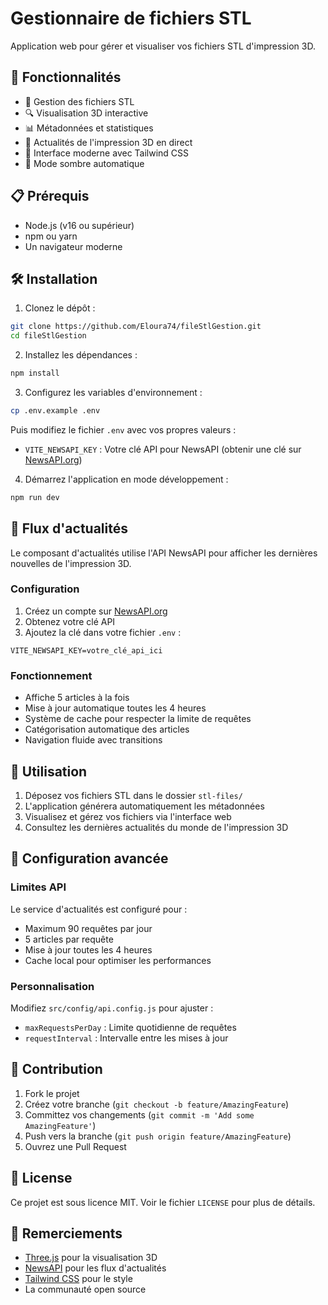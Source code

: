 # Gestionnaire de fichiers STL

Application web pour gérer et visualiser vos fichiers STL d'impression 3D.

## 🚀 Fonctionnalités

- 📁 Gestion des fichiers STL
- 🔍 Visualisation 3D interactive
- 📊 Métadonnées et statistiques
- 📰 Actualités de l'impression 3D en direct
- 🎨 Interface moderne avec Tailwind CSS
- 🌙 Mode sombre automatique

## 📋 Prérequis

- Node.js (v16 ou supérieur)
- npm ou yarn
- Un navigateur moderne

## 🛠️ Installation

1. Clonez le dépôt :
```bash
git clone https://github.com/Eloura74/fileStlGestion.git
cd fileStlGestion
```

2. Installez les dépendances :
```bash
npm install
```

3. Configurez les variables d'environnement :
```bash
cp .env.example .env
```
Puis modifiez le fichier `.env` avec vos propres valeurs :
- `VITE_NEWSAPI_KEY` : Votre clé API pour NewsAPI (obtenir une clé sur [NewsAPI.org](https://newsapi.org))

4. Démarrez l'application en mode développement :
```bash
npm run dev
```

## 🔄 Flux d'actualités

Le composant d'actualités utilise l'API NewsAPI pour afficher les dernières nouvelles de l'impression 3D.

### Configuration

1. Créez un compte sur [NewsAPI.org](https://newsapi.org)
2. Obtenez votre clé API
3. Ajoutez la clé dans votre fichier `.env` :
```env
VITE_NEWSAPI_KEY=votre_clé_api_ici
```

### Fonctionnement

- Affiche 5 articles à la fois
- Mise à jour automatique toutes les 4 heures
- Système de cache pour respecter la limite de requêtes
- Catégorisation automatique des articles
- Navigation fluide avec transitions

## 🎯 Utilisation

1. Déposez vos fichiers STL dans le dossier `stl-files/`
2. L'application générera automatiquement les métadonnées
3. Visualisez et gérez vos fichiers via l'interface web
4. Consultez les dernières actualités du monde de l'impression 3D

## 🔧 Configuration avancée

### Limites API

Le service d'actualités est configuré pour :
- Maximum 90 requêtes par jour
- 5 articles par requête
- Mise à jour toutes les 4 heures
- Cache local pour optimiser les performances

### Personnalisation

Modifiez `src/config/api.config.js` pour ajuster :
- `maxRequestsPerDay` : Limite quotidienne de requêtes
- `requestInterval` : Intervalle entre les mises à jour

## 🤝 Contribution

1. Fork le projet
2. Créez votre branche (`git checkout -b feature/AmazingFeature`)
3. Committez vos changements (`git commit -m 'Add some AmazingFeature'`)
4. Push vers la branche (`git push origin feature/AmazingFeature`)
5. Ouvrez une Pull Request

## 📝 License

Ce projet est sous licence MIT. Voir le fichier `LICENSE` pour plus de détails.

## 🙏 Remerciements

- [Three.js](https://threejs.org/) pour la visualisation 3D
- [NewsAPI](https://newsapi.org/) pour les flux d'actualités
- [Tailwind CSS](https://tailwindcss.com/) pour le style
- La communauté open source
